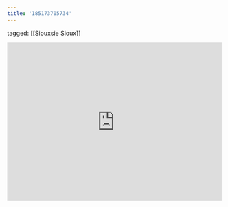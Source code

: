 ```yaml
---
title: '185173705734'
---
```

tagged: [[Siouxsie Sioux]]
<iframe allow="autoplay; fullscreen; picture-in-picture" allowfullscreen="" frameborder="0" height="369" src="https://player.vimeo.com/video/36534982?title=0&amp;byline=0&amp;portrait=0&amp;app_id=122963" title="Music Video: Siouxsie Sioux &amp;quot;Into A Swan&amp;quot;" width="500"></iframe>
